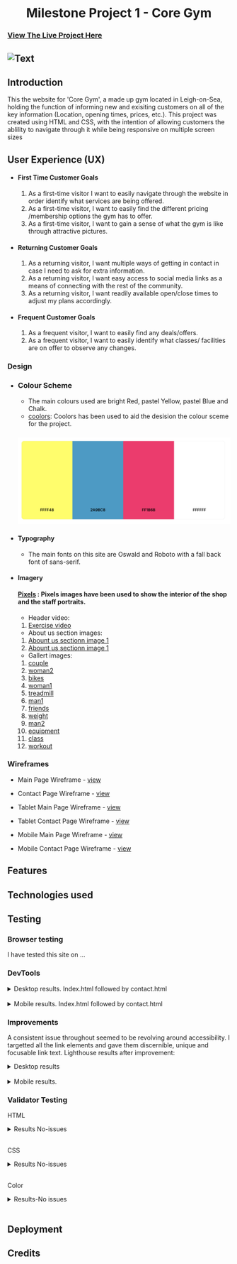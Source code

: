 <h1 align="center">Milestone Project 1 - Core Gym</h1>

### [View The Live Project Here]()

## ![Text]()

## Introduction

This the website for 'Core Gym', a made up gym located in Leigh-on-Sea, holding the function of informing new and exisiting customers on all of the key information (Location, opening times, prices, etc.). This project was created using HTML and CSS, with the intention of allowing customers the ablility to navigate through it while being responsive on multiple screen sizes

## User Experience (UX)

-  #### First Time Customer Goals

    1. As a first-time visitor I want to easily navigate through the website in order identify what services are being offered.
    2. As a first-time visitor, I want to easily find the different pricing /membership options the gym has to offer.
    3. As a first-time visitor, I want to gain a sense of what the gym is like through attractive pictures.

-   #### Returning Customer Goals

    1. As a returning visitor, I want multiple ways of getting in contact in case I need to ask for extra information.
    2. As a returning visitor, I want easy access to social media links as a means of connecting with the rest of the community.
    3. As a returning visitor, I want readily available open/close times to adjust my plans accordingly.

-   #### Frequent Customer Goals

    1. As a frequent visitor, I want to easily find any deals/offers. 
    2. As a frequent visitor, I want to easily identify what classes/ facilities are on offer to observe any changes.

### Design

-  ### Colour Scheme

      - The main colours used are bright Red, pastel Yellow, pastel Blue and Chalk. 
      - [coolors](https://coolors.co/): Coolors has been used to aid the desision the colour sceme for the project.
      ### ![Text](docs/wireframes/color-scheme/colors.png)


-   #### Typography

     -   The main fonts on this site are Oswald and Roboto with a fall back font of sans-serif.

-   #### Imagery

    #### [Pixels](https://www.pexels.com/) : Pixels images have been used to show the interior of the shop and the staff portraits.
    
    -  Header video:

    1. [Exercise video](assets/css/media/200657-913478674_medium.mp4)

     -  About us section images:

    1. [Abount us sectionn image 1](assets/css/media/woman-6777444_640.jpg)
    2. [Abount us sectionn image 1](assets/css/media/man-8545861_640.jpg)

    - Gallert images:

    1. [couple](assets/media/couple-7437534_1920.jpg)
    2. [woman2](assets/media/gym-7705106_1920.jpg)
    3. [bikes](assets/media/sports-1962574_1920.jpg)
    4. [woman1](assets/media/gym-3516208_1920.jpg)
    5. [treadmill](assets/media/gym-526995_1920.jpg)
    6. [man1](assets/media/gym-2793007_1920.jpg)
    7. [friends](assets/media/woman-1730325_1920.jpg)
    8. [weight](assets/media/gym-2647292_640.jpg)
    9. [man2](assets/media/fitness-465205_1280.jpg)
    10. [equipment](assets/media/workout-1931107_1280.jpg)
    11. [class](assets/media/fitness-4925664_1280.jpg)
    12. [workout](assets/media/gym-6894893_640.jpg)


### Wireframes

- Main Page Wireframe - [view](docs/wireframes/Main.png)

- Contact Page Wireframe - [view](docs/wireframes/Contact.png)

- Tablet Main Page Wireframe - [view](docs/wireframes/Main-tablet.png)

- Tablet Contact Page Wireframe - [view](docs/wireframes/Contact-tablet.png)

- Mobile Main Page Wireframe - [view](docs/wireframes/Main-mobile.png)

- Mobile Contact Page Wireframe - [view](docs/wireframes/Contact-mobile.png)

## Features

## Technologies used 

## Testing

### Browser testing 

I have tested this site on ...

### DevTools
<details><summary>Desktop results. Index.html followed by contact.html</summary>
<img src="docs/lighthouse/index.html.desktop-before.png">
<img src="docs/lighthouse/contact.html.desktop-before.png">
</details>
<br>

<details><summary>Mobile results. Index.html followed by contact.html</summary>
<img src="docs/lighthouse/index.html.mobile.png">
<img src="docs/lighthouse/contact.html.mobile-before.png">
</details>

### Improvements

A consistent issue throughout seemed to be revolving around accessibility. I targetted all the link elements and gave them discernible, unique and focusable link text. Lighthouse results after improvement:

<details><summary>Desktop results </summary>
<img src="docs/lighthouse/index.html.desktop-after.png">
<img src="docs/lighthouse/contact.html.desktop-after.png">
</details>
<br>

<details><summary>Mobile results.</summary>
<img src="docs/lighthouse/index.html.mobile.png">
<img src="docs/lighthouse/contact.html.mobile-after.png">
</details>

### Validator Testing 

HTML
<details><summary>Results No-issues</summary>
<img src="docs/validator-tests/contact.html.png">
<img src="docs/validator-tests/index.html.png">

</details>
<br>

CSS
<details><summary>Results No-issues</summary>
<img src="docs/validator-tests/style.css.png">
</details>
<br>

Color
<details><summary>Results-No issues</summary>
<img src="">
</details>
<br>

## Deployment 

## Credits